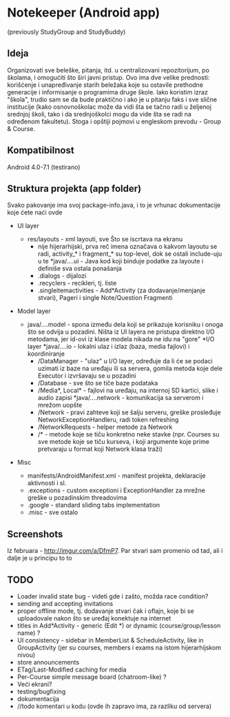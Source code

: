 # Notekeeper (Android app)
(previously StudyGroup and StudyBuddy)

## Ideja
Organizovati sve beleške, pitanja, itd. u centralizovani repozitorijum, po školama, i omogućiti što širi javni
pristup. Ovo ima dve velike prednosti: korišćenje i unapređivanje starih beležaka koje su ostavile prethodne
generacije i informisanje o programima druge škole. Iako koristim izraz "škola", trudio sam se da bude praktično
i ako je u pitanju faks i sve slične institucije (kako osnovnoškolac može da vidi šta se tačno radi u željenoj
srednjoj školi, tako i da srednjoškolci mogu da vide šta se radi na određenom fakultetu). Stoga i opštiji pojmovi
u engleskom prevodu - Group & Course.

## Kompatibilnost
Android 4.0-7.1 (testirano)

## Struktura projekta (app folder)
Svako pakovanje ima svoj package-info.java, i to je vrhunac dokumentacije koje ćete naći ovde
* UI layer
    * res/layouts - xml layouti, sve Što se iscrtava na ekranu
        * nije hijerarhijski, prva reč imena označava o kakvom layoutu se radi, activity_* i fragment_* su top-level, dok se ostali include-uju u te
    *java/....ui - Java kod koji binduje podatke za layoute i definiše sva ostala ponašanja
        * .dialogs - dijalozi
        * .recyclers - recikleri, tj. liste
        * .singleitemactivities - Add*Activity (za dodavanje/menjanje stvari), Pageri i single Note/Question Fragmenti
* Model layer
    * java/....model - spona između dela koji se prikazuje korisniku i onoga što se odvija u pozadini. Ništa iz UI layera ne pristupa direktno I/O metodama, jer id-ovi iz klase modela nikada ne idu na "gore"
*I/O layer
    *java/....io - lokalni ulaz i izlaz (baza, media fajlovi) i koordiniranje
        * /DataManager - "ulaz" u I/O layer, određuje da li će se podaci uzimati iz baze na uređaju ili sa servera, gomila metoda koje dele Executor i izvršavaju se u pozadini
        * /Database - sve što se tiče baze podataka
        * /Media*, Local* - fajlovi na uređaju, na internoj SD kartici, slike i audio zapisi
    *java/....network - komunikacija sa serverom i mrežom uopšte
        * /Network - pravi zahteve koji se šalju serveru, greške prosleđuje NetworkExceptionHandleru, radi token refreshing
        * /NetworkRequests - helper metode za Network
        * /* - metode koje se tiču konkretno neke stavke (npr. Courses su sve metode koje se tiču kurseva, i koji argumente koje prime pretvaraju u format koji Network klasa traži)

* Misc
   * manifests/AndroidManifest.xml - manifest projekta, deklaracije aktivnosti i sl.
   * .exceptions - custom exceptioni i ExceptionHandler za mrežne greške u pozadinskim threadovima
   * .google - standard sliding tabs implementation
   * .misc - sve ostalo

## Screenshots
Iz februara - <http://imgur.com/a/DfmP7>. Par stvari sam promenio od tad, ali i dalje je u principu to to

## TODO
* Loader invalid state bug - videti gde i zašto, možda race condition?
* sending and accepting invitations
* proper offline mode, tj. dodavanje stvari čak i oflajn, koje bi se uploadovale nakon što se uređaj konektuje na internet
* titles in Add*Activity - generic (Edit *) or dynamic (course/group/lesson name) ?
* UI consistency - sidebar in MemberList & ScheduleActivity, like in GroupActivity 
  (jer su courses, members i exams na istom hijerarhijskom nivou)
* store announcements
* ETag/Last-Modified caching for media
* Per-Course simple message board (chatroom-like) ?
* Veći ekrani?
* testing/bugfixing
* dokumentacija
* //todo komentari u kodu (ovde ih zapravo ima, za razliku od servera)
